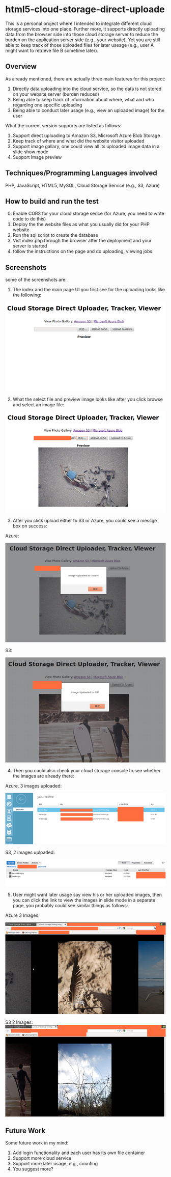 html5-cloud-storage-direct-uploade
===================================

This is a personal project where I intended to integrate different cloud storage services into one place. Further more, it supports directly uploading data from the browser side into those cloud storage server to reduce the burden on the application server side (e.g., your website). Yet you are still able to keep track of those uploaded files for later useage (e.g., user A might want to retrieve file B sometime later). 

## Overview
As already mentioned, there are actually three main features for this project: 
1. Directly data uploading into the cloud service, so the data is not stored on your website server (burden reduced)
2. Being able to keep track of information about where, what and who regarding one specific uploading
3. Being able to conduct later usage (e.g., view an uploaded image) for the user

What the current version supports are listed as follows:
1. Support direct uploading to Amazon S3, Microsoft Azure Blob Storage
2. Keep track of where and what did the website visitor uploaded
3. Support image gallary, one could view all its uploaded image data in a slide show mode
4. Support Image preview 


## Techniques/Programming Languages involved 
PHP, JavaScript, HTML5, MySQL, Cloud Storage Service (e.g., S3, Azure)

## How to build and run the test

0. Enable CORS for your cloud storage serice (for Azure, you need to write code to do this)
1. Deploy the the website files as what you usually did for your PHP website
2. Run the sql script to create the database
3. Vist index.php through the browser after the deployment and your server is started
4. follow the instructions on the page and do uploading, viewing jobs. 

## Screenshots

some of the screenshots are:

1) The index and the main page UI you first see for the uploading looks like the following:

![alt tag](https://github.com/yongminyan/html5-cloud-storage-direct-uploader/blob/master/screenshots.d/IndexPageFirstOpen.png)

2) What the select file and preview image looks like after you click browse and select an image file:

![alt tag](https://github.com/yongminyan/html5-cloud-storage-direct-uploader/blob/master/screenshots.d/SelectPicAndPreview.png)

3) After you click upload either to S3 or Azure, you could see a messge box on success:

Azure:

![alt tag](https://github.com/yongminyan/html5-cloud-storage-direct-uploader/blob/master/screenshots.d/Upload2AzureOnSuccess.png)

S3:

![alt tag](https://github.com/yongminyan/html5-cloud-storage-direct-uploader/blob/master/screenshots.d/upload2S3OnSuccess.png)

4) Then you could also check your cloud storage console to see whether the images are already there:

Azure, 3 images uploaded:

![alt tag](https://github.com/yongminyan/html5-cloud-storage-direct-uploader/blob/master/screenshots.d/AzureConsoleAfterUpload.png)

S3, 2 images uploaded:

![alt tag](https://github.com/yongminyan/html5-cloud-storage-direct-uploader/blob/master/screenshots.d/S3ConsoleAfterUoload.png)

5) User might want later usage say view his or her uploaded images, then you can click the link to view the images in slide mode in a separate page, you probably could see similar things as follows:

Azure 3 Images:

![alt tag](https://github.com/yongminyan/html5-cloud-storage-direct-uploader/blob/master/screenshots.d/AzurePhotoGalaryPage.png)

S3 2 Images: 
![alt tag](https://github.com/yongminyan/html5-cloud-storage-direct-uploader/blob/master/screenshots.d/S3PhotoGalary.png)


## Future Work

Some future work in my mind:

1. Add login functionality and each user has its own file container
2. Support more cloud service
3. Support more later usage, e.g., counting
4. You suggest more?

